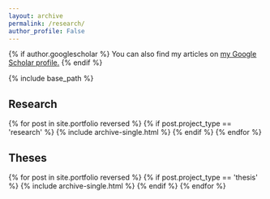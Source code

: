 ```yaml
---
layout: archive
permalink: /research/
author_profile: False
---
```

{% if author.googlescholar %}
  You can also find my articles on <u><a href="{{author.googlescholar}}">my Google Scholar profile</a>.</u>
{% endif %}

{% include base_path %}

<h2>Research</h2>
{% for post in site.portfolio reversed %}
  {% if post.project_type == 'research' %}
      {% include archive-single.html %}
  {% endif %}
{% endfor %}

<h2>Theses</h2>
{% for post in site.portfolio reversed %}
  {% if post.project_type == 'thesis' %}
      {% include archive-single.html %}
  {% endif %}
{% endfor %}

<!--- <h2>Other</h2>
{% for post in site.portfolio reversed %}
  {% if post.project_type == 'others' %}
      {% include archive-single.html %}
  {% endif %}
{% endfor %} --->
